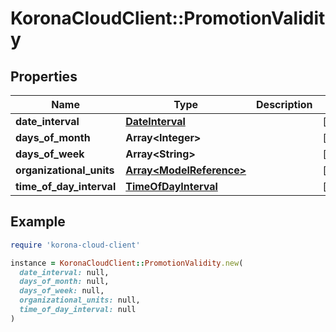 # KoronaCloudClient::PromotionValidity

## Properties

| Name | Type | Description | Notes |
| ---- | ---- | ----------- | ----- |
| **date_interval** | [**DateInterval**](DateInterval.md) |  | [optional] |
| **days_of_month** | **Array&lt;Integer&gt;** |  | [optional] |
| **days_of_week** | **Array&lt;String&gt;** |  | [optional] |
| **organizational_units** | [**Array&lt;ModelReference&gt;**](ModelReference.md) |  | [optional] |
| **time_of_day_interval** | [**TimeOfDayInterval**](TimeOfDayInterval.md) |  | [optional] |

## Example

```ruby
require 'korona-cloud-client'

instance = KoronaCloudClient::PromotionValidity.new(
  date_interval: null,
  days_of_month: null,
  days_of_week: null,
  organizational_units: null,
  time_of_day_interval: null
)
```

